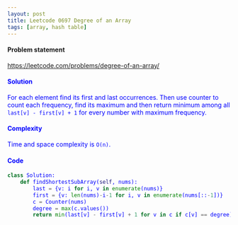 ```yaml
---
layout: post
title: Leetcode 0697 Degree of an Array
tags: [array, hash table]
---
```


#### Problem statement

<a href="https://leetcode.com/problems/degree-of-an-array/"> <font color = blue>https://leetcode.com/problems/degree-of-an-array/

#### Solution
For each element find its first and last occurrences. Then use counter to count each frequency, find its maximum and then return minimum among all `last[v] - first[v] + 1` for every number with maximum frequency.

#### Complexity
Time and space complexity is `O(n)`.

#### Code
```python
class Solution:
    def findShortestSubArray(self, nums):
        last = {v: i for i, v in enumerate(nums)}
        first = {v: len(nums)-i-1 for i, v in enumerate(nums[::-1])}
        c = Counter(nums)
        degree = max(c.values())
        return min(last[v] - first[v] + 1 for v in c if c[v] == degree)
```

